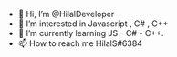 - 👋 Hi, I’m @HilalDeveloper
- 👀 I’m interested in Javascript , C# , C++
- 🌱 I’m currently learning JS - C# - C++.
- 📫 How to reach me HilalS#6384

<!---
HilalDeveloper/HilalDeveloper is a ✨ special ✨ repository because its `README.md` (this file) appears on your GitHub profile.
You can click the Preview link to take a look at your changes.
--->
